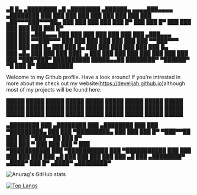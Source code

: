  ▄█     █▄     ▄████████  ▄█        ▄████████  ▄██████▄     ▄▄▄▄███▄▄▄▄      ▄████████ 
███     ███   ███    ███ ███       ███    ███ ███    ███  ▄██▀▀▀███▀▀▀██▄   ███    ███ 
███     ███   ███    █▀  ███       ███    █▀  ███    ███  ███   ███   ███   ███    █▀  
███     ███  ▄███▄▄▄     ███       ███        ███    ███  ███   ███   ███  ▄███▄▄▄     
███     ███ ▀▀███▀▀▀     ███       ███        ███    ███  ███   ███   ███ ▀▀███▀▀▀     
███     ███   ███    █▄  ███       ███    █▄  ███    ███  ███   ███   ███   ███    █▄  
███ ▄█▄ ███   ███    ███ ███▌    ▄ ███    ███ ███    ███  ███   ███   ███   ███    ███ 
 ▀███▀███▀    ██████████ █████▄▄██ ████████▀   ▀██████▀    ▀█   ███   █▀    ██████████ 

Welcome to my Github profile. Have a look around! If you're intrested in more about me check out my website(https://develijah.github.io)although most of my projects will be found here.

█████ █████ █████ █████ █████ █████ █████ █████ █████ █████ █████ █████ █████ █████ █████ █████ █████ █████ █████ █████ █████ █████ █████ █████ █████ █████ █████

   ▄████████     ███        ▄████████     ███        ▄████████ 
  ███    ███ ▀█████████▄   ███    ███ ▀█████████▄   ███    ███ 
  ███    █▀     ▀███▀▀██   ███    ███    ▀███▀▀██   ███    █▀  
  ███            ███   ▀   ███    ███     ███   ▀   ███        
▀███████████     ███     ▀███████████     ███     ▀███████████ 
         ███     ███       ███    ███     ███              ███ 
   ▄█    ███     ███       ███    ███     ███        ▄█    ███ 
 ▄████████▀     ▄████▀     ███    █▀     ▄████▀    ▄████████▀  
                                                            
![Anurag's GitHub stats](https://github-readme-stats.vercel.app/api?username=develijah&show_icons=true&theme=merko)

[![Top Langs](https://github-readme-stats.vercel.app/api/top-langs/?username=develijah&layout=compact&theme=merko)](https://github.com/anuraghazra/github-readme-stats)

